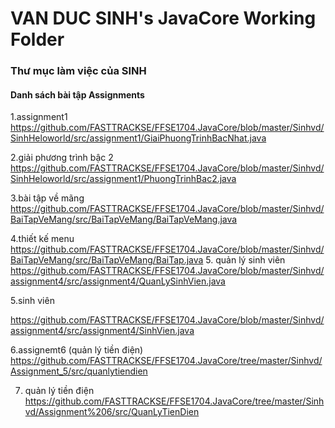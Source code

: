 # VAN DUC SINH's JavaCore Working Folder
### Thư mục làm việc của SINH
#### Danh sách bài tập Assignments
1.assignment1	
https://github.com/FASTTRACKSE/FFSE1704.JavaCore/blob/master/Sinhvd/SinhHeloworld/src/assignment1/GiaiPhuongTrinhBacNhat.java

2.giải phương trình bậc 2
https://github.com/FASTTRACKSE/FFSE1704.JavaCore/blob/master/Sinhvd/SinhHeloworld/src/assignment1/PhuongTrinhBac2.java

3.bài tập về mãng
https://github.com/FASTTRACKSE/FFSE1704.JavaCore/blob/master/Sinhvd/BaiTapVeMang/src/BaiTapVeMang/BaiTapVeMang.java

4.thiết kế menu
https://github.com/FASTTRACKSE/FFSE1704.JavaCore/blob/master/Sinhvd/BaiTapVeMang/src/BaiTapVeMang/BaiTap.java
5. quản lý sinh viên
https://github.com/FASTTRACKSE/FFSE1704.JavaCore/blob/master/Sinhvd/assignment4/src/assignment4/QuanLySinhVien.java

5.sinh viên

https://github.com/FASTTRACKSE/FFSE1704.JavaCore/blob/master/Sinhvd/assignment4/src/assignment4/SinhVien.java

6.assignemt6 (quản lý tiền điện)
https://github.com/FASTTRACKSE/FFSE1704.JavaCore/tree/master/Sinhvd/Assignment_5/src/quanlytiendien

7. quản lý tiền điện
https://github.com/FASTTRACKSE/FFSE1704.JavaCore/tree/master/Sinhvd/Assignment%206/src/QuanLyTienDien
